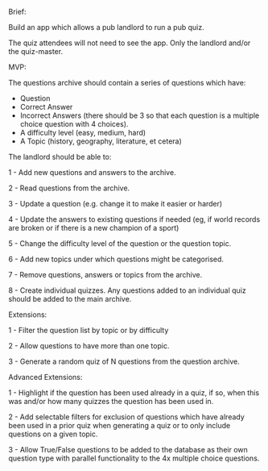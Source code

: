 Brief:


Build an app which allows a pub landlord to run a pub quiz.

The quiz attendees will not need to see the app. Only the landlord and/or the quiz-master.




MVP:


The questions archive should contain a series of questions which have:
- Question
- Correct Answer
- Incorrect Answers (there should be 3 so that each question is a multiple choice question with 4 choices).
- A difficulty level (easy, medium, hard)
- A Topic (history, geography, literature, et cetera)



The landlord should be able to:

1 - Add new questions and answers to the archive.

2 - Read questions from the archive.

3 - Update a question (e.g. change it to make it easier or harder)

4 - Update the answers to existing questions if needed (eg, if world records are broken or if there is a new champion of a sport)

5 - Change the difficulty level of the question or the question topic.

6 - Add new topics under which questions might be categorised.

7 - Remove questions, answers or topics from the archive.

8 - Create individual quizzes. Any questions added to an individual quiz should be added to the main archive.



Extensions:


1 - Filter the question list by topic or by difficulty

2 - Allow questions to have more than one topic.

3 - Generate a random quiz of N questions from the question archive.



Advanced Extensions:

1 - Highlight if the question has been used already in a  quiz, if so, when this was and/or how many quizzes the question has been used in.

2 - Add selectable filters for exclusion of questions which have already been used in a prior quiz when generating a quiz or to only include questions on a given topic.

3 - Allow True/False questions to be added to the database as their own question type with parallel functionality to the 4x multiple choice questions.